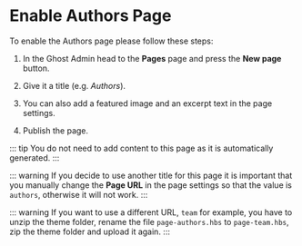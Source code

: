 # Enable Authors Page

To enable the Authors page please follow these steps:

1. In the Ghost Admin head to the **Pages** page and press the **New page** button.

2. Give it a title (e.g. _Authors_).

3. You can also add a featured image and an excerpt text in the page settings.

3. Publish the page.

::: tip
You do not need to add content to this page as it is automatically generated.
:::

::: warning
If you decide to use another title for this page it is important that you manually change the **Page URL** in the page settings so that the value is `authors`, otherwise it will not work.
:::

::: warning
If you want to use a different URL, `team` for example, you have to unzip the theme folder, rename the file `page-authors.hbs` to `page-team.hbs`, zip the theme folder and upload it again.
:::
